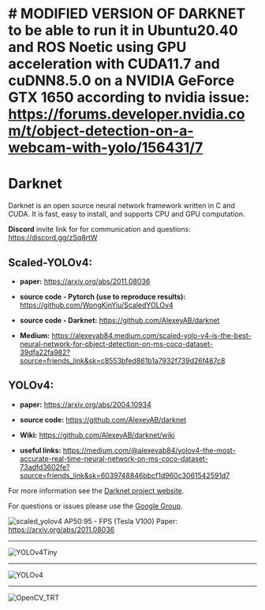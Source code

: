 # # MODIFIED VERSION OF DARKNET to be able to run it in Ubuntu20.40 and ROS Noetic using GPU acceleration with CUDA11.7 and cuDNN8.5.0 on a NVIDIA GeForce GTX 1650 according to nvidia issue: https://forums.developer.nvidia.com/t/object-detection-on-a-webcam-with-yolo/156431/7

# Darknet #
Darknet is an open source neural network framework written in C and CUDA. It is fast, easy to install, and supports CPU and GPU computation.

**Discord** invite link for for communication and questions: https://discord.gg/zSq8rtW

## Scaled-YOLOv4: 

* **paper:** https://arxiv.org/abs/2011.08036

* **source code - Pytorch (use to reproduce results):** https://github.com/WongKinYiu/ScaledYOLOv4

* **source code - Darknet:** https://github.com/AlexeyAB/darknet

* **Medium:** https://alexeyab84.medium.com/scaled-yolo-v4-is-the-best-neural-network-for-object-detection-on-ms-coco-dataset-39dfa22fa982?source=friends_link&sk=c8553bfed861b1a7932f739d26f487c8

## YOLOv4:

* **paper:** https://arxiv.org/abs/2004.10934

* **source code:** https://github.com/AlexeyAB/darknet

* **Wiki:** https://github.com/AlexeyAB/darknet/wiki

* **useful links:** https://medium.com/@alexeyab84/yolov4-the-most-accurate-real-time-neural-network-on-ms-coco-dataset-73adfd3602fe?source=friends_link&sk=6039748846bbcf1d960c3061542591d7

For more information see the [Darknet project website](http://pjreddie.com/darknet).

For questions or issues please use the [Google Group](https://groups.google.com/forum/#!forum/darknet).

![scaled_yolov4](https://user-images.githubusercontent.com/4096485/112776361-281d8380-9048-11eb-8083-8728b12dcd55.png) AP50:95 - FPS (Tesla V100) Paper: https://arxiv.org/abs/2011.08036

----

![YOLOv4Tiny](https://user-images.githubusercontent.com/4096485/101363015-e5c21200-38b1-11eb-986f-b3e516e05977.png)

----

![YOLOv4](https://user-images.githubusercontent.com/4096485/90338826-06114c80-dff5-11ea-9ba2-8eb63a7409b3.png)


----

![OpenCV_TRT](https://user-images.githubusercontent.com/4096485/90338805-e5e18d80-dff4-11ea-8a68-5710956256ff.png)
